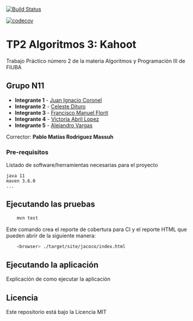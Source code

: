 [![Build Status](https://travis-ci.org/vickyylopezz/TP2-Algo-iii.svg?branch=master)](https://travis-ci.org/vickyylopezz/TP2-Algo-iii)

[![codecov](https://codecov.io/gh/vickyylopezz/TP2-Algo-iii/branch/master/graph/badge.svg)](https://codecov.io/gh/vickyylopezz/TP2-Algo-iii)



# TP2 Algoritmos 3: Kahoot

Trabajo Práctico número 2 de la materia Algoritmos y Programación III de FIUBA

## Grupo N11

* **Integrante 1** - [Juan Ignacio Coronel](https://github.com/hoffme)
* **Integrante 2** - [Celeste Dituro](https://github.com/celedituro)
* **Integrante 3** - [Francisco Manuel Florit](https://github.com/floritfran)
* **Integrante 4** - [Victoria Abril Lopez](https://github.com/vickyylopezz)
* **Integrante 5** - [Alejandro Vargas](https://github.com/alevargas-gif)

Corrector: **Pablo Matías Rodriguez Massuh**

### Pre-requisitos

Listado de software/herramientas necesarias para el proyecto

```
java 11
maven 3.6.0
...
```

## Ejecutando las pruebas

```bash
    mvn test
```

Este comando crea el reporte de cobertura para CI y el reporte HTML que pueden abrir de la siguiente manera:

```bash
    <browser> ./target/site/jacoco/index.html
```

## Ejecutando la aplicación

Explicación de como ejecutar la aplicación

## Licencia

Este repositorio está bajo la Licencia MIT
